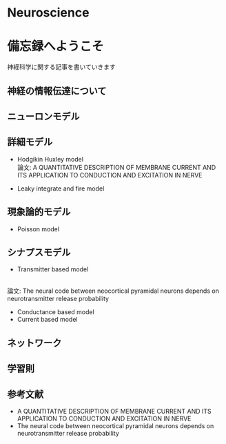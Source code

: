 # Neuroscience

# 備忘録へようこそ
神経科学に関する記事を書いていきます

## 神経の情報伝達について

## ニューロンモデル

## 詳細モデル
- Hodgikin Huxley model
<br> 論文: A QUANTITATIVE DESCRIPTION OF MEMBRANE CURRENT AND ITS APPLICATION TO CONDUCTION AND EXCITATION IN NERVE

- Leaky integrate and fire model

## 現象論的モデル
- Poisson model


## シナプスモデル
- Transmitter based model

<br> 論文: The neural code between neocortical pyramidal neurons depends on neurotransmitter release probability
- Conductance based model
- Current based model


## ネットワーク

## 学習則


## 参考文献

- A QUANTITATIVE DESCRIPTION OF MEMBRANE CURRENT AND ITS APPLICATION TO CONDUCTION AND EXCITATION IN NERVE
- The neural code between neocortical pyramidal neurons depends on neurotransmitter release probability
